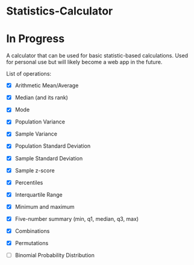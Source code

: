 # Statistics-Calculator
# In Progress

A calculator that can be used for basic statistic-based calculations. Used for personal use but will likely become a web app in the future.

List of operations:
- [x] Arithmetic Mean/Average
- [x] Median (and its rank)
- [x] Mode
- [x] Population Variance
- [x] Sample Variance
- [x] Population Standard Deviation
- [x] Sample Standard Deviation
- [x] Sample z-score
- [x] Percentiles
- [x] Interquartile Range
- [x] Minimum and maximum
- [x] Five-number summary (min, q1, median, q3, max)
- [x] Combinations
- [x] Permutations
- [ ] Binomial Probability Distribution

